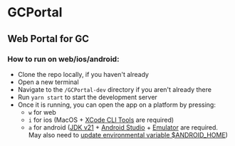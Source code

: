 # GCPortal
## Web Portal for GC

### How to run on web/ios/android:
- Clone the repo locally, if you haven't already
- Open a new terminal
- Navigate to the `/GCPortal-dev` directory if you aren't already there
- Run `yarn start` to start the development server
- Once it is running, you can open the app on a platform by pressing:
    - `w` for web
    - `i` for ios (MacOS + [XCode CLI Tools](https://docs.expo.dev/workflow/ios-simulator/) are required)
    - `a` for android ([JDK v21](https://www.oracle.com/java/technologies/downloads/#jdk21)  + [Android Studio](https://developer.android.com/studio) + [Emulator](https://docs.expo.dev/workflow/android-studio-emulator/) are required. May also need to [update environmental variable $ANDROID_HOME](https://developer.android.com/tools/variables))





